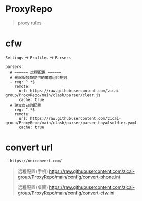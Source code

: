 # ProxyRepo

> proxy rules

# cfw

`Settings` -> `Profiles` -> `Parsers`

```
parsers:
  # ====== 远程配置 ======
  # 删除服务商提供的策略组和规则
  - reg: ^.*$
    remote:
      url: https://raw.githubusercontent.com/zicai-group/ProxyRepo/main/clash/parser/clear.js
      cache: true
  # 建立自己的配置
  - reg: ^.*$
    remote:
      url: https://raw.githubusercontent.com/zicai-group/ProxyRepo/main/clash/parser/parser-Loyalsoldier.yaml
      cache: true
```

# convert url

```
- https://nexconvert.com/
```

> 远程配置(手机) https://raw.githubusercontent.com/zicai-group/ProxyRepo/main/config/convert-phone.ini
>
> 远程配置(桌面) https://raw.githubusercontent.com/zicai-group/ProxyRepo/main/config/convert-cfw.ini

